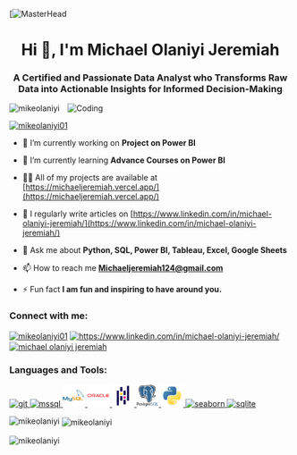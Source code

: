 [![MasterHead](https://media.licdn.com/dms/image/C4D12AQESj72-s5gEKg/article-cover_image-shrink_423_752/0/1626753867110?e=1700092800&v=beta&t=XmuH036P2YZ2vprAwep065jCQZMSbv4AycW6JaPbMro)

<h1 align="center">Hi 👋, I'm Michael Olaniyi Jeremiah</h1>
<h3 align="center">A Certified and Passionate Data Analyst who Transforms Raw Data into Actionable Insights for Informed Decision-Making</h3>
<img align="right" alt="Coding" width="400" src="https://indoanalytica.com/static/images/data-science-1.gif">




<p align="left"> <img src="https://komarev.com/ghpvc/?username=mikeolaniyi&label=Profile%20views&color=0e75b6&style=flat" alt="mikeolaniyi" /> </p>

<p align="left"> <a href="https://twitter.com/mikeolaniyi01" target="blank"><img src="https://img.shields.io/twitter/follow/mikeolaniyi01?logo=twitter&style=for-the-badge" alt="mikeolaniyi01" /></a> </p>

- 🔭 I’m currently working on **Project on Power BI**

- 🌱 I’m currently learning **Advance Courses on Power BI**

- 👨‍💻 All of my projects are available at [https://michaeljeremiah.vercel.app/](https://michaeljeremiah.vercel.app/)

- 📝 I regularly write articles on [https://www.linkedin.com/in/michael-olaniyi-jeremiah/](https://www.linkedin.com/in/michael-olaniyi-jeremiah/)

- 💬 Ask me about **Python, SQL, Power BI, Tableau, Excel, Google Sheets**

- 📫 How to reach me **Michaeljeremiah124@gmail.com**
 
- ⚡ Fun fact **I am fun and inspiring to have around you.**

<h3 align="left">Connect with me:</h3>
<p align="left">
<a href="https://twitter.com/mikeolaniyi01" target="blank"><img align="center" src="https://raw.githubusercontent.com/rahuldkjain/github-profile-readme-generator/master/src/images/icons/Social/twitter.svg" alt="mikeolaniyi01" height="30" width="40" /></a>
<a href="https://linkedin.com/in/https://www.linkedin.com/in/michael-olaniyi-jeremiah/" target="blank"><img align="center" src="https://raw.githubusercontent.com/rahuldkjain/github-profile-readme-generator/master/src/images/icons/Social/linked-in-alt.svg" alt="https://www.linkedin.com/in/michael-olaniyi-jeremiah/" height="30" width="40" /></a>
<a href="https://fb.com/michael olaniyi jeremiah" target="blank"><img align="center" src="https://raw.githubusercontent.com/rahuldkjain/github-profile-readme-generator/master/src/images/icons/Social/facebook.svg" alt="michael olaniyi jeremiah" height="30" width="40" /></a>
</p>

<h3 align="left">Languages and Tools:</h3>
<p align="left"> <a href="https://git-scm.com/" target="_blank" rel="noreferrer"> <img src="https://www.vectorlogo.zone/logos/git-scm/git-scm-icon.svg" alt="git" width="40" height="40"/> </a> <a href="https://www.microsoft.com/en-us/sql-server" target="_blank" rel="noreferrer"> <img src="https://www.svgrepo.com/show/303229/microsoft-sql-server-logo.svg" alt="mssql" width="40" height="40"/> </a> <a href="https://www.mysql.com/" target="_blank" rel="noreferrer"> <img src="https://raw.githubusercontent.com/devicons/devicon/master/icons/mysql/mysql-original-wordmark.svg" alt="mysql" width="40" height="40"/> </a> <a href="https://www.oracle.com/" target="_blank" rel="noreferrer"> <img src="https://raw.githubusercontent.com/devicons/devicon/master/icons/oracle/oracle-original.svg" alt="oracle" width="40" height="40"/> </a> <a href="https://pandas.pydata.org/" target="_blank" rel="noreferrer"> <img src="https://raw.githubusercontent.com/devicons/devicon/2ae2a900d2f041da66e950e4d48052658d850630/icons/pandas/pandas-original.svg" alt="pandas" width="40" height="40"/> </a> <a href="https://www.postgresql.org" target="_blank" rel="noreferrer"> <img src="https://raw.githubusercontent.com/devicons/devicon/master/icons/postgresql/postgresql-original-wordmark.svg" alt="postgresql" width="40" height="40"/> </a> <a href="https://www.python.org" target="_blank" rel="noreferrer"> <img src="https://raw.githubusercontent.com/devicons/devicon/master/icons/python/python-original.svg" alt="python" width="40" height="40"/> </a> <a href="https://seaborn.pydata.org/" target="_blank" rel="noreferrer"> <img src="https://seaborn.pydata.org/_images/logo-mark-lightbg.svg" alt="seaborn" width="40" height="40"/> </a> <a href="https://www.sqlite.org/" target="_blank" rel="noreferrer"> <img src="https://www.vectorlogo.zone/logos/sqlite/sqlite-icon.svg" alt="sqlite" width="40" height="40"/> </a> </p>

<p><img align="left" src="https://github-readme-stats.vercel.app/api/top-langs?username=mikeolaniyi&show_icons=true&locale=en&layout=compact" alt="mikeolaniyi" /></p>

<p>&nbsp;<img align="center" src="https://github-readme-stats.vercel.app/api?username=mikeolaniyi&show_icons=true&locale=en" alt="mikeolaniyi" /></p>

<p><img align="center" src="https://github-readme-streak-stats.herokuapp.com/?user=mikeolaniyi&" alt="mikeolaniyi" /></p>
